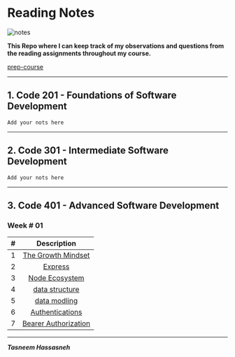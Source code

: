 # Reading Notes

![notes](/reading-notes/notes.jpg)

**This Repo where I can keep track of my observations and questions from the reading assignments throughout my course.**

[prep-course](/prep-course.md)

---

## 1. Code 201 - Foundations of Software Development

```Add your nots here```

---

## 2. Code 301 - Intermediate Software Development

```Add your nots here```

---
## 3. Code 401 - Advanced Software Development

### Week # 01

| # |     Description                                |
|---|:----------------------------------------------:|
| 1 | [The Growth Mindset](./grothmindset/README.md) |
| 2 | [Express](./express/README.md)                 |
| 3 | [Node Ecosystem](./node-eco/README.md)         |
| 4 | [data structure](./Data-structure/README.md)   |
| 5 | [data modling](./Data-Modeling/README.md)      |
| 6 | [Authentications](./Authentication/README.md)  |
| 7 | [Bearer Authorization](./Bearer-Authorization/README.md)  |

---
***Tasneem Hassasneh***
